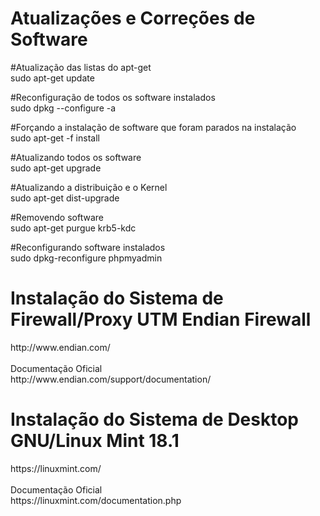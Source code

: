 <h1>Atualizações e Correções de Software</h1>

#Atualização das listas do apt-get<br>
sudo apt-get update<br>

#Reconfiguração de todos os software instalados<br>
sudo dpkg --configure -a<br>

#Forçando a instalação de software que foram parados na instalação<br>
sudo apt-get -f install<br>

#Atualizando todos os software<br>
sudo apt-get upgrade<br>

#Atualizando a distribuição e o Kernel<br>
sudo apt-get dist-upgrade<br>

#Removendo software<br>
sudo apt-get purgue krb5-kdc<br>

#Reconfigurando software instalados<br>
sudo dpkg-reconfigure phpmyadmin<br>

<h1>Instalação do Sistema de Firewall/Proxy UTM Endian Firewall</h1>
http://www.endian.com/<br>

<br>
Documentação Oficial<br>
http://www.endian.com/support/documentation/

<h1>Instalação do Sistema de Desktop GNU/Linux Mint 18.1</h1>
https://linuxmint.com/<br>

<br>
Documentação Oficial<br>
https://linuxmint.com/documentation.php
